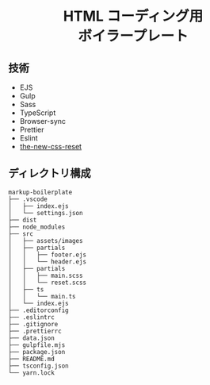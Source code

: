 <h1 align="center">HTML コーディング用<br />ボイラープレート</h1>

## 技術

- EJS
- Gulp
- Sass
- TypeScript
- Browser-sync
- Prettier
- Eslint
- [the-new-css-reset](https://github.com/elad2412/the-new-css-reset)

## ディレクトリ構成

```
markup-boilerplate
├── .vscode
│	├── index.ejs
│	└── settings.json
├── dist
├── node_modules
├── src
│	├── assets/images
│	├── partials
│	│	├── footer.ejs
│	│	└── header.ejs
│	├── partials
│	│	├── main.scss
│	│	└── reset.scss
│	├── ts
│	│	└── main.ts
│	└── index.ejs
├── .editorconfig
├── .eslintrc
├── .gitignore
├── .prettierrc
├── data.json
├── gulpfile.mjs
├── package.json
├── README.md
├── tsconfig.json
└── yarn.lock
```
